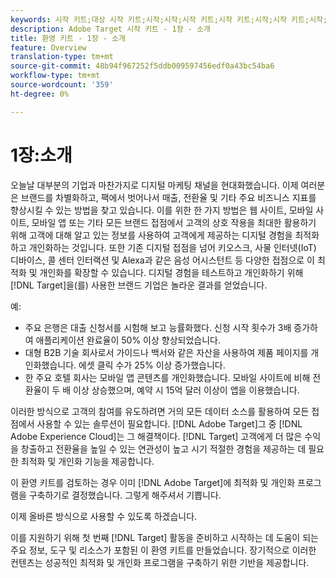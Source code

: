 ```yaml
---
keywords: 시작 키트;대상 시작 키트;시작;시작;시작 키트;시작 키트;시작;시작 키트;시작;시작 키트;시작;시작;시작;시작;시작
description: Adobe Target 시작 키트 - 1장 - 소개
title: 환영 키트 - 1장 - 소개
feature: Overview
translation-type: tm+mt
source-git-commit: 48b94f967252f5ddb009597456edf0a43bc54ba6
workflow-type: tm+mt
source-wordcount: '359'
ht-degree: 0%

---
```



# 1장:소개

오늘날 대부분의 기업과 마찬가지로 디지털 마케팅 채널을 현대화했습니다. 이제 여러분은 브랜드를 차별화하고, 팩에서 벗어나서 매출, 전환율 및 기타 주요 비즈니스 지표를 향상시킬 수 있는 방법을 찾고 있습니다. 이를 위한 한 가지 방법은 웹 사이트, 모바일 사이트, 모바일 앱 또는 기타 모든 브랜드 접점에서 고객의 상호 작용을 최대한 활용하기 위해 고객에 대해 알고 있는 정보를 사용하여 고객에게 제공하는 디지털 경험을 최적화하고 개인화하는 것입니다. 또한 기존 디지털 접점을 넘어 키오스크, 사물 인터넷(IoT) 디바이스, 콜 센터 인터랙션 및 Alexa과 같은 음성 어시스턴트 등 다양한 접점으로 이 최적화 및 개인화를 확장할 수 있습니다. 디지털 경험을 테스트하고 개인화하기 위해 [!DNL Target]을(를) 사용한 브랜드 기업은 놀라운 결과를 얻었습니다.

예:

* 주요 은행은 대출 신청서를 시험해 보고 능률화했다. 신청 시작 횟수가 3배 증가하여 애플리케이션 완료율이 50% 이상 향상되었습니다.
* 대형 B2B 기술 회사로서 가이드나 백서와 같은 자산을 사용하여 제품 페이지를 개인화했습니다. 에셋 클릭 수가 25% 이상 증가했습니다.
* 한 주요 호텔 회사는 모바일 앱 콘텐츠를 개인화했습니다. 모바일 사이트에 비해 전환율이 두 배 이상 상승했으며, 예약 시 15억 달러 이상이 앱을 이용했습니다.

이러한 방식으로 고객의 참여를 유도하려면 거의 모든 데이터 소스를 활용하여 모든 접점에서 사용할 수 있는 솔루션이 필요합니다. [!DNL Adobe Target]그 중 [!DNL Adobe Experience Cloud]는 그 해결책이다. [!DNL Target] 고객에게 더 많은 수익을 창출하고 전환율을 높일 수 있는 연관성이 높고 시기 적절한 경험을 제공하는 데 필요한 최적화 및 개인화 기능을 제공합니다.

이 환영 키트를 검토하는 경우 이미 [!DNL Adobe Target]에 최적화 및 개인화 프로그램을 구축하기로 결정했습니다. 그렇게 해주셔서 기쁩니다.

이제 올바른 방식으로 사용할 수 있도록 하겠습니다.

이를 지원하기 위해 첫 번째 [!DNL Target] 활동을 준비하고 시작하는 데 도움이 되는 주요 정보, 도구 및 리소스가 포함된 이 환영 키트를 만들었습니다. 장기적으로 이러한 컨텐츠는 성공적인 최적화 및 개인화 프로그램을 구축하기 위한 기반을 제공합니다.

